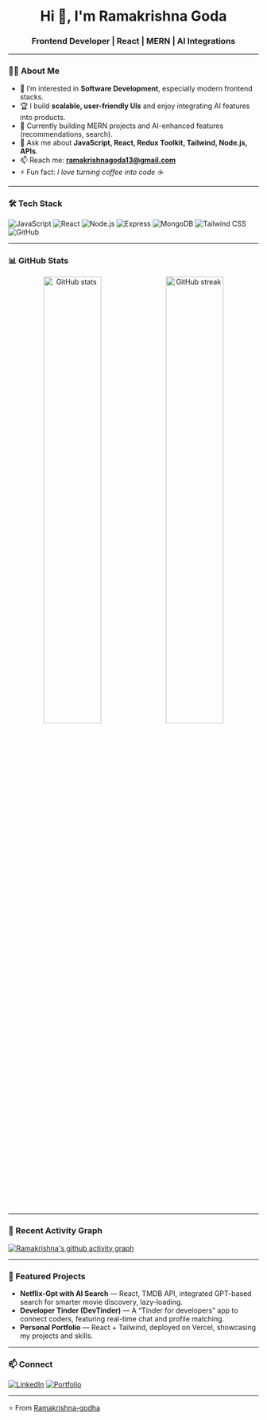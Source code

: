 <h1 align="center">Hi 👋, I'm Ramakrishna Goda</h1>
<h3 align="center">Frontend Developer | React | MERN | AI Integrations</h3>

---

### 👨‍💻 About Me
- 👀 I’m interested in **Software Development**, especially modern frontend stacks.  
- 🏆 I build **scalable, user-friendly UIs** and enjoy integrating AI features into products.  
- 🌱 Currently building MERN projects and AI-enhanced features (recommendations, search).  
- 💬 Ask me about **JavaScript, React, Redux Toolkit, Tailwind, Node.js, APIs**.  
- 📫 Reach me: **ramakrishnagoda13@gmail.com**  
- ⚡ Fun fact: *I love turning coffee into code ☕*

---

### 🛠 Tech Stack
![JavaScript](https://img.shields.io/badge/-JavaScript-F7DF1E?style=for-the-badge&logo=javascript&logoColor=black)
![React](https://img.shields.io/badge/-React-61DAFB?style=for-the-badge&logo=react&logoColor=black)
![Node.js](https://img.shields.io/badge/-Node.js-339933?style=for-the-badge&logo=node.js&logoColor=white)
![Express](https://img.shields.io/badge/-Express-000000?style=for-the-badge&logo=express&logoColor=white)
![MongoDB](https://img.shields.io/badge/-MongoDB-47A248?style=for-the-badge&logo=mongodb&logoColor=white)
![Tailwind CSS](https://img.shields.io/badge/-Tailwind%20CSS-38B2AC?style=for-the-badge&logo=tailwind-css&logoColor=white)
![GitHub](https://img.shields.io/badge/-GitHub-181717?style=for-the-badge&logo=github&logoColor=white)

---

### 📊 GitHub Stats
<p align="center">
<img src="https://github-readme-stats.vercel.app/api?username=Ramakrishna-godha&show_icons=true&theme=radical" alt="GitHub stats" width="48%" />
<img src="https://github-readme-streak-stats.herokuapp.com/?user=Ramakrishna-godha&theme=radical" alt="GitHub streak" width="48%" />
</p>

---

### 🌱 Recent Activity Graph
[![Ramakrishna's github activity graph](https://github-readme-activity-graph.vercel.app/graph?username=Ramakrishna-godha&theme=react-dark)](https://github.com/ashutosh00710/github-readme-activity-graph)

---

### 💼 Featured Projects
- **Netflix-Gpt with AI Search** — React, TMDB API, integrated GPT-based search for smarter movie discovery, lazy-loading.  
- **Developer Tinder (DevTinder)** — A “Tinder for developers” app to connect coders, featuring real-time chat and profile matching.  
- **Personal Portfolio** — React + Tailwind, deployed on Vercel, showcasing my projects and skills.

---

### 📫 Connect
[![LinkedIn](https://img.shields.io/badge/-LinkedIn-0077B5?style=for-the-badge&logo=linkedin&logoColor=white)](https://linkedin.com/in/YOUR-LINK)
[![Portfolio](https://img.shields.io/badge/-Portfolio-ff5722?style=for-the-badge&logo=googlescholar&logoColor=white)](https://yourportfolio.com)

---

⭐ From [Ramakrishna-godha](https://github.com/Ramakrishna-godha)

